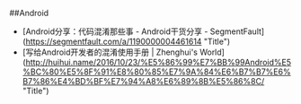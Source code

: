 
##Android


* [Android分享：代码混淆那些事 - Android干货分享 - SegmentFault] (https://segmentfault.com/a/1190000004461614  "Title")
* [写给Android开发者的混淆使用手册 | Zhenghui's World] (http://huihui.name/2016/10/23/%E5%86%99%E7%BB%99Android%E5%BC%80%E5%8F%91%E8%80%85%E7%9A%84%E6%B7%B7%E6%B7%86%E4%BD%BF%E7%94%A8%E6%89%8B%E5%86%8C/  "Title")
